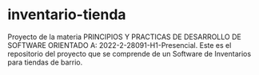 # inventario-tienda
Proyecto de la materia PRINCIPIOS Y PRACTICAS DE DESARROLLO DE SOFTWARE ORIENTADO A: 2022-2-28091-H1-Presencial.
Este es el repositorio del proyecto que se comprende de un Software de Inventarios para tiendas de barrio. 
